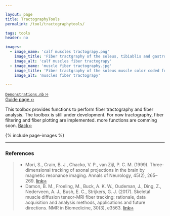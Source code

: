 ```yaml
---

layout: page
title: TractographyTools
permalink: /tool/tractographytools/

tags: tools
header: no

images:
  - image_name: 'calf muscles tractograpy.png'
    image_title: 'Fiber tractgraphy of the soleus, tibiablis and gastroc muscles, color coded for fiber length.'
    image_alt: 'calf muscles fiber tractograpy'
  - image_name: 'muscle fiber tractography.jpg'
    image_title: 'Fiber tractgraphy of the soleus muscle color coded for fiber direction.'
    image_alt: 'muscles fiber tractograpy'	

---
```


[`Demonstrations.nb` ››](/doc/demo/) <br>
[Guide page ››](/assets/htmldoc/html/guide/{{page.title}})

This toolbox provides functions to perform fiber tractography and fiber analysis.
The toolbox is still under development. For now tractography, fiber filtering and fiber plotting
are implemented. more functions are comming soon. [Back››](/tool/)

{% include page-images %}

--------------------------------------------------------------------------

### References

> - Mori, S., Crain, B. J., Chacko, V. P., van Zijl, P. C. M. (1999). Three-dimensional tracking of axonal
projections in the brain by magnetic resonance imaging. Annals of Neurology, 45(2),
265–269. [link››](https://doi.org/https://doi.org/10.1002/1531-8249(199902)45:2<265::AID-ANA21>3.0.CO;2-3)
> - Damon, B. M., Froeling, M., Buck, A. K. W., Oudeman, J., Ding, Z., Nederveen, A. J.,
Bush, E. C., Strijkers, G. J. (2017). Skeletal muscle diffusion tensor-MRI fiber tracking:
rationale, data acquisition and analysis methods, applications and future
directions. NMR in Biomedicine, 30(3), e3563. [link››](https://doi.org/10.1002/nbm.3563)
